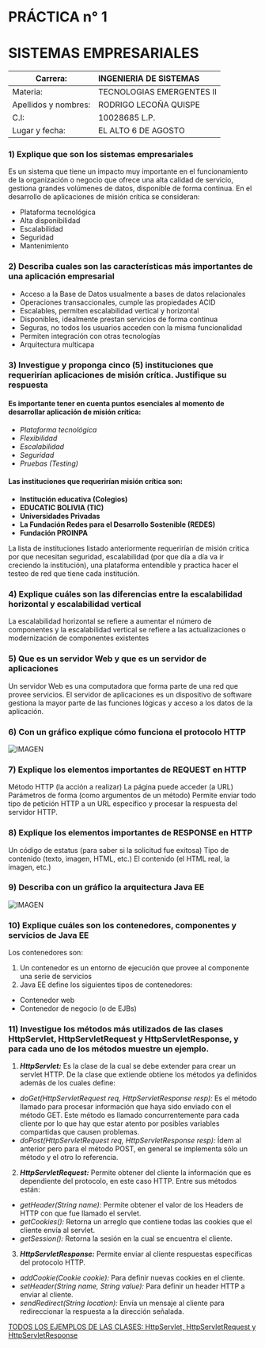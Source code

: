 # PRÁCTICA n° 1
# SISTEMAS EMPRESARIALES

| Carrera: | INGENIERIA DE SISTEMAS |   
| --- | :--- | 
| Materia: | TECNOLOGIAS EMERGENTES II | 
| Apellidos y nombres: | RODRIGO LECOÑA QUISPE |  
| C.I: | 10028685 L.P. | 
| Lugar y fecha: | EL ALTO 6 DE AGOSTO |   


### 1) 	Explique que son los sistemas empresariales ###
Es un sistema que tiene un impacto muy importante en el funcionamiento de la organización o negocio que ofrece una alta calidad de servicio, gestiona grandes volúmenes de datos, disponible de forma continua.
En el desarrollo de aplicaciones de misión crítica se consideran:
* Plataforma tecnológica 
* Alta disponibilidad
* Escalabilidad
*	Seguridad
*	Mantenimiento
### 2)	Describa cuales son las características más importantes de una aplicación empresarial ###
*	Acceso a la Base de Datos usualmente a bases de datos relacionales
*	Operaciones transaccionales, cumple las propiedades ACID
*	Escalables, permiten escalabilidad vertical y horizontal
*	Disponibles, idealmente prestan servicios de forma continua
*	Seguras, no todos los usuarios acceden con la misma funcionalidad
*	Permiten integración con otras tecnologías
*	Arquitectura multicapa
### 3)	Investigue y proponga cinco (5) instituciones que requerirían aplicaciones de misión crítica. Justifique su respuesta ###
#### Es importante tener en cuenta puntos esenciales al momento de desarrollar aplicación de misión crítica:
*	*Plataforma tecnológica*
*	*Flexibilidad*
*	*Escalabilidad*
*	*Seguridad*
*	*Pruebas (Testing)*
#### Las instituciones que requerirían misión  crítica son:
*	__Institución educativa (Colegios)__
*	__EDUCATIC BOLIVIA (TIC)__
*	__Universidades Privadas__
*	__La Fundación Redes para el Desarrollo Sostenible (REDES)__ 
*	__Fundación PROINPA__

La lista de instituciones listado anteriormente requerirían de misión critica por que necesitan seguridad, escalabilidad (por que día a día va ir creciendo la institución), una plataforma entendible y practica hacer el testeo de red que tiene cada institución.

### 4)	Explique cuáles son las diferencias entre la escalabilidad horizontal y escalabilidad vertical ###
La escalabilidad horizontal se refiere a aumentar el número de componentes y la escalabilidad vertical  se refiere a las actualizaciones o modernización de componentes existentes
### 5)	Que es un servidor Web y que es un servidor de aplicaciones ###
Un servidor Web es una computadora que forma parte de una red que provee servicios.
El servidor de aplicaciones es un dispositivo de software gestiona la mayor parte de las funciones lógicas  y acceso a los datos de la aplicación. 

### 6)	Con un gráfico explique cómo funciona el protocolo HTTP ###
![IMAGEN](http://www.hermosaprogramacion.com/wp-content/uploads/2015/01/http-protocolo-peticion.png)
### 7)	Explique los elementos importantes de REQUEST en HTTP ###
Método HTTP (la acción a realizar)
La página puede acceder (a URL)
Parámetros de forma (como argumentos de un método)
Permite enviar todo tipo de petición HTTP a un URL específico y procesar la respuesta del servidor HTTP. 

### 8)	Explique los elementos importantes de RESPONSE en HTTP ###
Un código de estatus (para saber si la solicitud fue exitosa)
Tipo de contenido (texto, imagen, HTML, etc.)
El contenido (el HTML real, la imagen, etc.)

### 9)	Describa con un gráfico la arquitectura Java EE ###
![IMAGEN](https://image.slidesharecdn.com/jatunandjavaee-110905104600-phpapp02/95/desarrollo-de-aplicaciones-empresariales-con-java-ee-4-728.jpg?cb=1316098712)
### 10)	Explique cuáles son los contenedores, componentes y servicios de Java EE ###
Los contenedores son:
1. Un contenedor es un entorno de ejecución que provee al componente una serie de servicios
2.  Java EE define los siguientes tipos de contenedores:
-	Contenedor web
-	Contenedor de negocio (o de EJBs)

### 11)	Investigue los métodos más utilizados de las clases HttpServlet, HttpServletRequest y HttpServletResponse, y para cada uno de los métodos muestre un ejemplo. ###
1. ***HttpServlet:*** 
Es la clase de la cual se debe extender para crear un servlet HTTP. De la clase que extiende obtiene los métodos ya definidos además de los cuales define:
*	_doGet(HttpServletRequest req, HttpServletResponse resp):_ Es el método llamado para procesar información que haya sido enviado con el método GET. Este método es llamado concurrentemente para cada cliente por lo que hay que estar atento por posibles variables compartidas que causen problemas.
*	_doPost(HttpServletRequest req, HttpServletResponse resp):_ Ídem al anterior pero para el método POST, en general se implementa sólo un método y el otro lo referencia.
2. ***HttpServletRequest:***
Permite obtener del cliente la información que es dependiente del protocolo, en este caso HTTP. Entre sus métodos están:
*	_getHeader(String name):_ Permite obtener el valor de los Headers de HTTP con que fue llamado el servlet.
*	_getCookies():_ Retorna un arreglo que contiene todas las cookies que el cliente envía al servlet.
*	_getSession():_ Retorna la sesión en la cual se encuentra el cliente.
3. ***HttpServletResponse:***
Permite enviar al cliente respuestas específicas del protocolo HTTP.
*	_addCookie(Cookie cookie):_ Para definir nuevas cookies en el cliente.
*	_setHeader(String name, String value):_ Para definir un header HTTP a enviar al cliente.
*	_sendRedirect(String location):_ Envía un mensaje al cliente para redireccionar la respuesta a la dirección señalada.

[TODOS LOS EJEMPLOS DE LAS CLASES: HttpServlet, HttpServletRequest y HttpServletResponse](https://emerodry2.blogspot.com)

